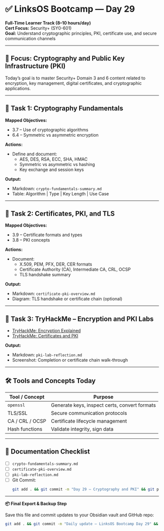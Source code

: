 # ✅ LinksOS Bootcamp — Day 29

**Full-Time Learner Track (8–10 hours/day)**  
**Cert Focus:** Security+ (SY0-601)  
**Goal:** Understand cryptographic principles, PKI, certificate use, and secure communication channels

---

## 🔐 Focus: Cryptography and Public Key Infrastructure (PKI)

Today’s goal is to master Security+ Domain 3 and 6 content related to encryption, key management, digital certificates, and cryptographic applications.

---

## 🔐 Task 1: Cryptography Fundamentals

**Mapped Objectives:**  
- 3.7 – Use of cryptographic algorithms  
- 6.4 – Symmetric vs asymmetric encryption

**Actions:**  
- Define and document:
  - AES, DES, RSA, ECC, SHA, HMAC
  - Symmetric vs asymmetric vs hashing
  - Key exchange and session keys

**Output:**  
- Markdown: `crypto-fundamentals-summary.md`  
- Table: Algorithm | Type | Key Length | Use Case

---

## 🧾 Task 2: Certificates, PKI, and TLS

**Mapped Objectives:**  
- 3.9 – Certificate formats and types  
- 3.8 – PKI concepts

**Actions:**  
- Document:
  - X.509, PEM, PFX, DER, CER formats
  - Certificate Authority (CA), Intermediate CA, CRL, OCSP
  - TLS handshake summary

**Output:**  
- Markdown: `certificate-pki-overview.md`  
- Diagram: TLS handshake or certificate chain (optional)

---

## 🧪 Task 3: TryHackMe – Encryption and PKI Labs

- [TryHackMe: Encryption Explained](https://tryhackme.com/room/encryptionexplained)  
- [TryHackMe: Certificates and PKI](https://tryhackme.com/room/pkiroom)

**Output:**  
- Markdown: `pki-lab-reflection.md`  
- Screenshot: Completion or certificate chain walk-through

---

## 🛠️ Tools and Concepts Today

| Tool / Concept     | Purpose                                     |
|--------------------|----------------------------------------------|
| `openssl`          | Generate keys, inspect certs, convert formats |
| TLS/SSL            | Secure communication protocols               |
| CA / CRL / OCSP    | Certificate lifecycle management             |
| Hash functions     | Validate integrity, sign data                |

---

## 📁 Documentation Checklist

- [ ] `crypto-fundamentals-summary.md`  
- [ ] `certificate-pki-overview.md`  
- [ ] `pki-lab-reflection.md`  
- [ ] Git Commit:
  ```bash
  git add . && git commit -m "Day 29 – Cryptography and PKI" && git push origin main
  ```

---

**📦 Final Export & Backup Step**

Save this file and commit updates to your Obsidian vault and GitHub repo:

```bash
git add . && git commit -m "Daily update – LinksOS Bootcamp Day 29" && git push origin main
```
